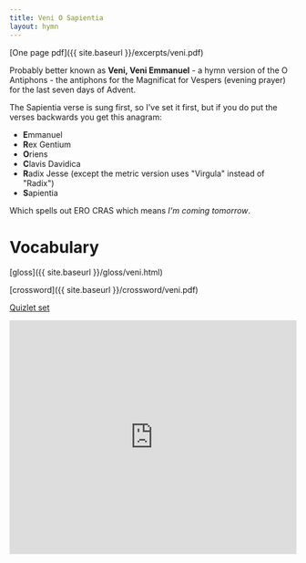 ```yaml
---
title: Veni O Sapientia
layout: hymn
---
```


[One page pdf]({{ site.baseurl }}/excerpts/veni.pdf)

Probably better known as **Veni, Veni Emmanuel** - a hymn version of the O Antiphons - the antiphons for the Magnificat for Vespers (evening prayer) for the last seven days of Advent.

The Sapientia verse is sung first, so I've set it first, but if you do put the verses backwards you get this anagram:

* **E**mmanuel
* **R**ex Gentium
* **O**riens
* **C**lavis Davidica
* **R**adix Jesse (except the metric version uses "Virgula" instead of "Radix")
* **S**apientia

Which spells out ERO CRAS which means *I'm coming tomorrow*.

# Vocabulary

[gloss]({{ site.baseurl }}/gloss/veni.html)

[crossword]({{ site.baseurl }}/crossword/veni.pdf)

[Quizlet set](https://quizlet.com/_2qs6em)

<iframe src="https://quizlet.com/165917038/flashcards/embed" height="410" width="100%" style="border:0"></iframe>


